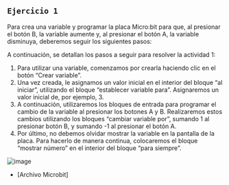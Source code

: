 ## `Ejercicio 1`

Para crea una variable y programar la placa Micro:bit para que, al presionar el botón B, la variable aumente y, al presionar el botón A, la variable disminuya,
deberemos seguir los siguientes pasos:

A continuación, se detallan los pasos a seguir para resolver la actividad 1:

1. Para utilizar una variable, comenzamos por crearla haciendo clic en el botón “Crear variable”.
2. Una vez creada, le asignamos un valor inicial en el interior del bloque “al iniciar”, utilizando el bloque “establecer variable para”. Asignaremos un valor inicial de, por ejemplo, 3.
3. A continuación, utilizaremos los bloques de entrada para programar el cambio de la variable al presionar los botones A y B. Realizaremos estos cambios utilizando los bloques “cambiar variable por”, sumando 1 al presionar botón B, y sumando -1 al presionar el botón A. 
4. Por último, no debemos olvidar mostrar la variable en la pantalla de la placa. Para hacerlo de manera continua, colocaremos el bloque “mostrar número” en el interior del bloque “para siempre”.

![image](https://user-images.githubusercontent.com/114906861/206123329-64542d08-3b8b-4dea-b8e4-2f0cc1a12309.PNG)
- [Archivo Microbit] 
